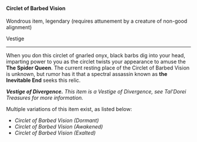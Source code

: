 #### Circlet of Barbed Vision

Wondrous item, legendary (requires attunement by a creature of non-good alignment)

Vestige

---

When you don this circlet of gnarled onyx, black barbs dig into your head, imparting power to you as the circlet twists your appearance to amuse the **The Spider Queen**. The current resting place of the Circlet of Barbed Vision is unknown, but rumor has it that a spectral assassin known as **the Inevitable End** seeks this relic.

***Vestige of Divergence.*** *This item is a Vestige of Divergence, see *Tal'Dorei Treasures* for more information.*

Multiple variations of this item exist, as listed below:

- *Circlet of Barbed Vision (Dormant)*
- *Circlet of Barbed Vision (Awakened)*
- *Circlet of Barbed Vision (Exalted)*